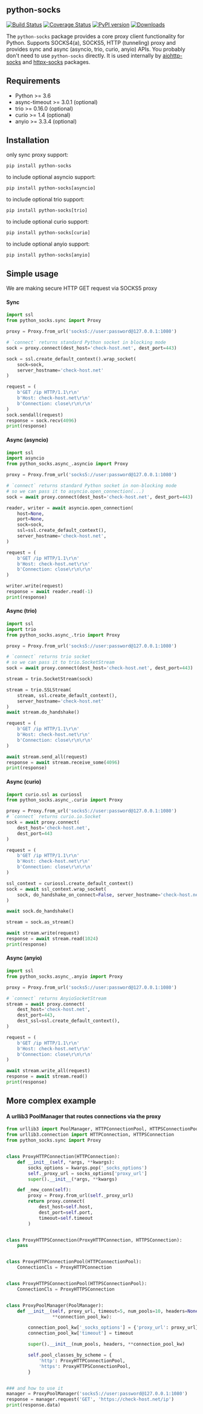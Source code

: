 ## python-socks

[![Build Status](https://api.travis-ci.com/romis2012/python-socks.svg?branch=master)](https://travis-ci.com/github/romis2012/python-socks)
[![Coverage Status](https://coveralls.io/repos/github/romis2012/python-socks/badge.svg?branch=master&_=x)](https://coveralls.io/github/romis2012/python-socks?branch=master)
[![PyPI version](https://badge.fury.io/py/python-socks.svg)](https://badge.fury.io/py/python-socks)
[![Downloads](https://pepy.tech/badge/python-socks/month)](https://pepy.tech/project/python-socks)

The `python-socks` package provides a core proxy client functionality for Python.
Supports SOCKS4(a), SOCKS5, HTTP (tunneling) proxy and provides sync and async (asyncio, trio, curio, anyio) APIs.
You probably don't need to use `python-socks` directly. 
It is used internally by 
[aiohttp-socks](https://github.com/romis2012/aiohttp-socks) and [httpx-socks](https://github.com/romis2012/httpx-socks) packages.  

## Requirements
- Python >= 3.6
- async-timeout >= 3.0.1 (optional)
- trio >= 0.16.0 (optional)
- curio >= 1.4 (optional)
- anyio >= 3.3.4 (optional)

## Installation

only sync proxy support:
```
pip install python-socks
```

to include optional asyncio support:
```
pip install python-socks[asyncio]
```

to include optional trio support:
```
pip install python-socks[trio]
```

to include optional curio support:
```
pip install python-socks[curio]
```

to include optional anyio support:
```
pip install python-socks[anyio]
```

## Simple usage
We are making secure HTTP GET request via SOCKS5 proxy
 
#### Sync
```python
import ssl
from python_socks.sync import Proxy

proxy = Proxy.from_url('socks5://user:password@127.0.0.1:1080')

# `connect` returns standard Python socket in blocking mode
sock = proxy.connect(dest_host='check-host.net', dest_port=443)

sock = ssl.create_default_context().wrap_socket(
    sock=sock,
    server_hostname='check-host.net'
)

request = (
    b'GET /ip HTTP/1.1\r\n'
    b'Host: check-host.net\r\n'
    b'Connection: close\r\n\r\n'
)
sock.sendall(request)
response = sock.recv(4096)
print(response)
```

#### Async (asyncio)
```python
import ssl
import asyncio
from python_socks.async_.asyncio import Proxy

proxy = Proxy.from_url('socks5://user:password@127.0.0.1:1080')

# `connect` returns standard Python socket in non-blocking mode 
# so we can pass it to asyncio.open_connection(...)
sock = await proxy.connect(dest_host='check-host.net', dest_port=443)

reader, writer = await asyncio.open_connection(
    host=None,
    port=None,
    sock=sock,
    ssl=ssl.create_default_context(),
    server_hostname='check-host.net',
)

request = (
    b'GET /ip HTTP/1.1\r\n'
    b'Host: check-host.net\r\n'
    b'Connection: close\r\n\r\n'
)

writer.write(request)
response = await reader.read(-1)
print(response)
```

#### Async (trio)
```python
import ssl
import trio
from python_socks.async_.trio import Proxy

proxy = Proxy.from_url('socks5://user:password@127.0.0.1:1080')

# `connect` returns trio socket 
# so we can pass it to trio.SocketStream
sock = await proxy.connect(dest_host='check-host.net', dest_port=443)

stream = trio.SocketStream(sock)

stream = trio.SSLStream(
    stream, ssl.create_default_context(),
    server_hostname='check-host.net'
)
await stream.do_handshake()

request = (
    b'GET /ip HTTP/1.1\r\n'
    b'Host: check-host.net\r\n'
    b'Connection: close\r\n\r\n'
)

await stream.send_all(request)
response = await stream.receive_some(4096)
print(response)
```

#### Async (curio)
```python
import curio.ssl as curiossl
from python_socks.async_.curio import Proxy

proxy = Proxy.from_url('socks5://user:password@127.0.0.1:1080')
# `connect` returns curio.io.Socket
sock = await proxy.connect(
    dest_host='check-host.net',
    dest_port=443
)

request = (
    b'GET /ip HTTP/1.1\r\n'
    b'Host: check-host.net\r\n'
    b'Connection: close\r\n\r\n'
)

ssl_context = curiossl.create_default_context()
sock = await ssl_context.wrap_socket(
    sock, do_handshake_on_connect=False, server_hostname='check-host.net'
)

await sock.do_handshake()

stream = sock.as_stream()

await stream.write(request)
response = await stream.read(1024)
print(response)
```

#### Async (anyio)
```python
import ssl
from python_socks.async_.anyio import Proxy

proxy = Proxy.from_url('socks5://user:password@127.0.0.1:1080')

# `connect` returns AnyioSocketStream
stream = await proxy.connect(
    dest_host='check-host.net',
    dest_port=443,
    dest_ssl=ssl.create_default_context(),
)

request = (
    b'GET /ip HTTP/1.1\r\n'
    b'Host: check-host.net\r\n'
    b'Connection: close\r\n\r\n'
)

await stream.write_all(request)
response = await stream.read()
print(response)
```

## More complex example

#### A urllib3 PoolManager that routes connections via the proxy

```python
from urllib3 import PoolManager, HTTPConnectionPool, HTTPSConnectionPool
from urllib3.connection import HTTPConnection, HTTPSConnection
from python_socks.sync import Proxy


class ProxyHTTPConnection(HTTPConnection):
    def __init__(self, *args, **kwargs):
        socks_options = kwargs.pop('_socks_options')
        self._proxy_url = socks_options['proxy_url']
        super().__init__(*args, **kwargs)

    def _new_conn(self):
        proxy = Proxy.from_url(self._proxy_url)
        return proxy.connect(
            dest_host=self.host,
            dest_port=self.port,
            timeout=self.timeout
        )


class ProxyHTTPSConnection(ProxyHTTPConnection, HTTPSConnection):
    pass


class ProxyHTTPConnectionPool(HTTPConnectionPool):
    ConnectionCls = ProxyHTTPConnection


class ProxyHTTPSConnectionPool(HTTPSConnectionPool):
    ConnectionCls = ProxyHTTPSConnection


class ProxyPoolManager(PoolManager):
    def __init__(self, proxy_url, timeout=5, num_pools=10, headers=None,
                 **connection_pool_kw):

        connection_pool_kw['_socks_options'] = {'proxy_url': proxy_url}
        connection_pool_kw['timeout'] = timeout

        super().__init__(num_pools, headers, **connection_pool_kw)

        self.pool_classes_by_scheme = {
            'http': ProxyHTTPConnectionPool,
            'https': ProxyHTTPSConnectionPool,
        }


### and how to use it
manager = ProxyPoolManager('socks5://user:password@127.0.0.1:1080')
response = manager.request('GET', 'https://check-host.net/ip')
print(response.data)
```
